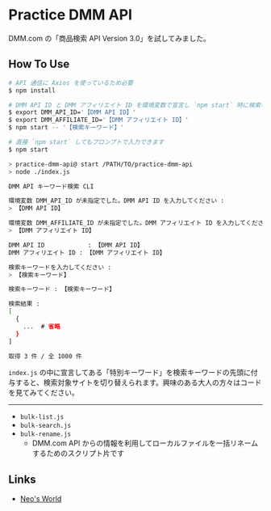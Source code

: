 # Practice DMM API

DMM.com の「商品検索 API Version 3.0」を試してみました。


## How To Use

```sh
# API 通信に Axios を使っているため必要
$ npm install
```

```sh
# DMM API ID と DMM アフィリエイト ID を環境変数で宣言し `npm start` 時に検索キーワードを入力します
$ export DMM_API_ID='【DMM API ID】'
$ export DMM_AFFILIATE_ID='【DMM アフィリエイト ID】'
$ npm start -- '【検索キーワード】'
```

```sh
# 直接 `npm start` してもプロンプトで入力できます
$ npm start

> practice-dmm-api@ start /PATH/TO/practice-dmm-api
> node ./index.js

DMM API キーワード検索 CLI

環境変数 DMM_API_ID が未指定でした。DMM API ID を入力してください :
> 【DMM API ID】

環境変数 DMM_AFFILIATE_ID が未指定でした。DMM アフィリエイト ID を入力してください :
> 【DMM アフィリエイト ID】

DMM API ID            : 【DMM API ID】
DMM アフィリエイト ID : 【DMM アフィリエイト ID】

検索キーワードを入力してください :
> 【検索キーワード】

検索キーワード : 【検索キーワード】

検索結果 :
[
  {
    ...  # 省略
  }
]

取得 3 件 / 全 1000 件
```

`index.js` の中に宣言してある「特別キーワード」を検索キーワードの先頭に付与すると、検索対象サイトを切り替えられます。興味のある大人の方々はコードを見てみてください。

---

- `bulk-list.js`
- `bulk-search.js`
- `bulk-rename.js`
    - DMM.com API からの情報を利用してローカルファイルを一括リネームするためのスクリプト片です


## Links

- [Neo's World](https://neos21.net/)
